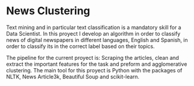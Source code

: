 # News Clustering

Text mining and in particular text classification is a mandatory skill for a Data Scientist. In this proyect I develop an algorithm in order to classify news of digital newspapers in different languages, English and Spanish, in order to classify its in the correct label based on their topics.

The pipeline for the current proyect is: Scraping the articles, clean and extract the important features for the task and preform and agglomerative clustering. The main tool for this proyect is Python with the packages of NLTK, News Article3k, Beautiful Soup and scikit-learn.

